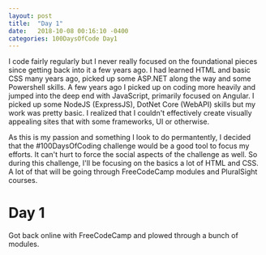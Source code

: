 ```yaml
---
layout: post
title:  "Day 1"
date:   2018-10-08 00:16:10 -0400
categories: 100DaysOfCode Day1
---
```

I code fairly regularly but I never really focused on the foundational pieces since getting back into it a few years ago.  I had learned HTML and basic CSS many years ago, picked up some ASP.NET along the way and some Powershell skills.  A few years ago I picked up on coding more heavily and jumped into the deep end with JavaScript, primarily focused on Angular.  I picked up some NodeJS (ExpressJS), DotNet Core (WebAPI) skills but my work was pretty basic.  I realized that I couldn't effectively create visually appealing sites that with some frameworks, UI or otherwise.  

As this is my passion and something I look to do permantently, I decided that the #100DaysOfCoding challenge would be a good tool to focus my efforts.  It can't hurt to force the social aspects of the challenge as well.  So during this challenge, I'll be focusing on the basics a lot of HTML and CSS.  A lot of that will be going through FreeCodeCamp modules and PluralSight courses.

# Day 1
Got back online with FreeCodeCamp and plowed through a bunch of modules.